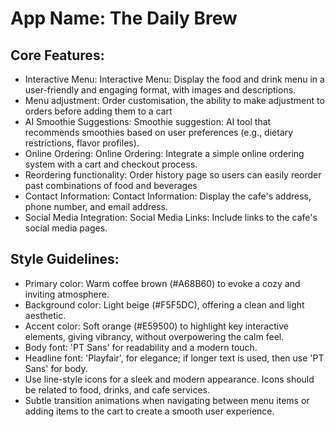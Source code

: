 # **App Name**: The Daily Brew

## Core Features:

- Interactive Menu: Interactive Menu: Display the food and drink menu in a user-friendly and engaging format, with images and descriptions.
- Menu adjustment: Order customisation, the ability to make adjustment to orders before adding them to a cart
- AI Smoothie Suggestions: Smoothie suggestion: AI tool that recommends smoothies based on user preferences (e.g., dietary restrictions, flavor profiles).
- Online Ordering: Online Ordering: Integrate a simple online ordering system with a cart and checkout process.
- Reordering functionality: Order history page so users can easily reorder past combinations of food and beverages
- Contact Information: Contact Information: Display the cafe's address, phone number, and email address.
- Social Media Integration: Social Media Links: Include links to the cafe's social media pages.

## Style Guidelines:

- Primary color: Warm coffee brown (#A68B60) to evoke a cozy and inviting atmosphere.
- Background color: Light beige (#F5F5DC), offering a clean and light aesthetic.
- Accent color: Soft orange (#E59500) to highlight key interactive elements, giving vibrancy, without overpowering the calm feel.
- Body font: 'PT Sans' for readability and a modern touch.
- Headline font: 'Playfair', for elegance; if longer text is used, then use 'PT Sans' for body.
- Use line-style icons for a sleek and modern appearance. Icons should be related to food, drinks, and cafe services.
- Subtle transition animations when navigating between menu items or adding items to the cart to create a smooth user experience.